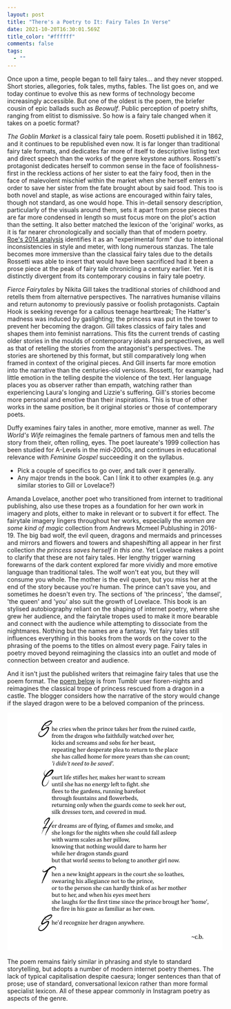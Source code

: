 ```yaml
---
layout: post
title: "There's a Poetry to It: Fairy Tales In Verse"
date: 2021-10-20T16:30:01.569Z
title_color: "#ffffff"
comments: false
tags:
  - ""
---
```

Once upon a time, people began to tell fairy tales... and they never stopped. Short stories, allegories, folk tales,  myths, fables. The list goes on, and we today continue to evolve this as new forms of technology become increasingly accessible. But one of the oldest is the poem, the briefer cousin of epic ballads such as *Beowulf*. Public perception of poetry shifts, ranging from elitist to dismissive. So how is a fairy tale changed when it takes on a poetic format?

*The Goblin Market* is a classical fairy tale poem. Rosetti published it in 1862, and it continues to be republished even now. It is far longer than traditional fairy tale formats, and dedicates far more of itself to descriptive listing text and direct speech than the works of the genre keystone authors. Rossetti's protagonist dedicates herself to common sense in the face of foolishness- first in the reckless actions of her sister to eat the fairy food, then in the face of malevolent mischief within the market when she herself enters in order to save her sister from the fate brought about by said food. This too is both novel and staple, as wise actions are encouraged within fairy tales, though not standard, as one would hope. This in-detail sensory description, particularly of the visuals around them, sets it apart from prose pieces that are far more condensed in length so must focus more on the plot's action than the setting. It also better matched the lexicon of the 'original' works, as it is far nearer chronologically and socially than that of modern poetry. [Roe's 2014 analysis](https://www.bl.uk/romantics-and-victorians/articles/an-introduction-to-goblin-market) identifies it as an "experimental form" due to intentional inconsistencies in style and meter, with long numerous stanzas. The tale becomes more immersive than the classical fairy tales due to the details Rossetti was able to insert that would have been sacrificed had it been a prose piece at the peak of fairy tale chronicling a century earlier. Yet it is distinctly divergent from its contemporary cousins in fairy tale poetry.

*Fierce Fairytales* by Nikita Gill takes the traditional stories of childhood and retells them from alternative perspectives. The narratives humanise villains and return autonomy to previously passive or foolish protagonists. Captain Hook is seeking revenge for a callous teenage heartbreak; The Hatter's madness was induced by gaslighting; the princess was put in the tower to prevent her becoming the dragon. Gill takes classics of fairy tales and shapes them into feminist narrations. This fits the current trends of casting older stories in the moulds of contemporary ideals and perspectives, as well as that of retelling the stories from the antagonist's perspectives. The stories are shortened by this format, but still comparatively long when framed in context of the original pieces. And Gill inserts far more emotion into the narrative than the centuries-old versions. Rossetti, for example, had little emotion in the telling despite the violence of the text. Her language places you as observer rather than empath, watching rather than experiencing Laura's longing and Lizzie's suffering. Gill's stories become more personal and emotive than their inspirations. This is true of other works in the same position, be it original stories or those of contemporary poets.

Duffy examines fairy tales in another, more emotive, manner as well. *The World's Wife* reimagines the female partners of famous men and tells the story from their, often rolling, eyes. The poet laureate's 1999 collection has been studied for A-Levels in the mid-2000s, and continues in educational relevance with *Feminine Gospel* succeeding it on the syllabus.

* Pick a couple of specifics to go over, and talk over it generally.
* Any major trends in the book. Can I link it to other examples (e.g. any similar stories to Gill or Lovelace?)

Amanda Lovelace, another poet who transitioned from internet to traditional publishing, also use these tropes as a foundation for her own work in imagery and plots, either to make in relevant or to subvert it for effect. The fairytale imagery lingers throughout her works, especially the *women are some kind of magic* collection from Andrews Mcmeel Publushing in 2016-19. The big bad wolf, the evil queen, dragons and mermaids and princesses and mirrors and flowers and towers and shapeshifting all appear in her first collection *the princess saves herself in this one*. Yet Lovelace makes a point to clarify that these are not fairy tales. Her lengthy trigger warning forewarns of the dark content explored far more vividly and more emotive language than traditional tales. The wolf won't eat you, but they will consume you whole. The mother is the evil queen, but you miss her at the end of the story because you're human. The prince can't save you, and sometimes he doesn't even try. The sections of 'the princess', 'the damsel', 'the queen' and 'you' also suit the growth of Lovelace. This book is an stylised autobiography reliant on the shaping of internet poetry, where she grew her audience, and the fairytale tropes used to make it more bearable and connect with the audience while attempting to dissociate from the nightmares. Nothing but the names are a fantasy. Yet fairy tales still influences everything in this books from the words on the cover to the phrasing of the poems to the titles on almost every page. Fairy tales in poetry moved beyond reimagining the classics into an outlet and mode of connection between creator and audience.

And it isn't just the published writers that reimagine fairy tales that use the poem format. The [poem below](https://fioren-nights.tumblr.com/post/128616392320) is from Tumblr user fioren-nights and reimagines the classical trope of princess rescued from a dragon in a castle. The blogger considers how the narrative of the story would change if the slayed dragon were to be a beloved companion of the princess.

![](../uploads/article13-tumblrdragonpoem.png)

The poem remains fairly similar in phrasing and style to standard storytelling, but adopts a number of modern internet poetry themes. The lack of typical capitalisation despite caesura; longer sentences than that of prose; use of standard, conversational lexicon rather than more formal specialist lexicon. All of these appear commonly in Instagram poetry as aspects of the genre.